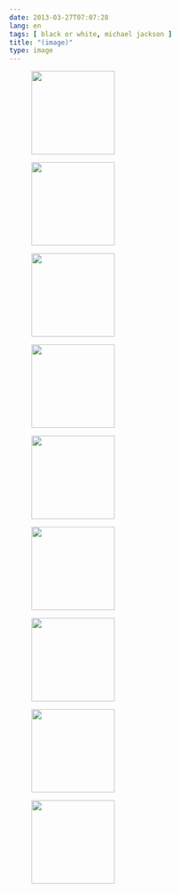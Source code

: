 ```yaml
---
date: 2013-03-27T07:07:28
lang: en
tags: [ black or white, michael jackson ]
title: "(image)"
type: image
---
```


<figure>
<a href="https://hugo.ferreira.cc/520/attachment/521/"
rel="attachment"><img
src="/wp-content/uploads/2013/03/tumblr_lzlj8xf3ah1r6wxbho1_250-150x150.gif"
width="150" height="150" /></a></figure>

<figure>
<a href="https://hugo.ferreira.cc/520/attachment/522/"
rel="attachment"><img
src="/wp-content/uploads/2013/03/tumblr_lzlj8xf3ah1r6wxbho2_250-150x150.gif"
width="150" height="150" /></a></figure>

<figure>
<a href="https://hugo.ferreira.cc/520/attachment/523/"
rel="attachment"><img
src="/wp-content/uploads/2013/03/tumblr_lzlj8xf3ah1r6wxbho3_250-150x150.gif"
width="150" height="150" /></a></figure>

<figure>
<a href="https://hugo.ferreira.cc/520/attachment/524/"
rel="attachment"><img
src="/wp-content/uploads/2013/03/tumblr_lzlj8xf3ah1r6wxbho4_250-150x150.gif"
width="150" height="150" /></a></figure>

<figure>
<a href="https://hugo.ferreira.cc/520/attachment/525/"
rel="attachment"><img
src="/wp-content/uploads/2013/03/tumblr_lzlj8xf3ah1r6wxbho5_250-150x150.gif"
width="150" height="150" /></a></figure>

<figure>
<a href="https://hugo.ferreira.cc/520/attachment/526/"
rel="attachment"><img
src="/wp-content/uploads/2013/03/tumblr_lzlj8xf3ah1r6wxbho6_250-150x150.gif"
width="150" height="150" /></a></figure>

<figure>
<a href="https://hugo.ferreira.cc/520/attachment/527/"
rel="attachment"><img
src="/wp-content/uploads/2013/03/tumblr_lzlj8xf3ah1r6wxbho7_250-150x150.gif"
width="150" height="150" /></a></figure>

<figure>
<a href="https://hugo.ferreira.cc/520/attachment/528/"
rel="attachment"><img
src="/wp-content/uploads/2013/03/tumblr_lzlj8xf3ah1r6wxbho8_250-150x150.gif"
width="150" height="150" /></a></figure>

<figure>
<a href="https://hugo.ferreira.cc/520/attachment/529/"
rel="attachment"><img
src="/wp-content/uploads/2013/03/tumblr_lzlj8xf3ah1r6wxbho9_250-150x150.gif"
width="150" height="150" /></a></figure>

